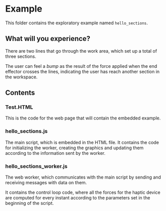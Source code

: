 # Example

This folder contains the exploratory example named `hello_sections`.

## What will you experience?

There are two lines that go through the work area, which set up a total of three sections.

The user can feel a _bump_ as the result of the force applied when the end effector crosses the lines, indicating the user has reach another section in the workspace.

## Contents

### Test.HTML

This is the code for the web page that will contain the embedded example.

### hello_sections.js

The main script, which is embedded in the HTML file. It contains the code for initializing the worker, creating the graphics and updating them according to the information sent by the worker.

### hello_sections_worker.js

The web worker, which communicates with the main script by sending and receiving messages with data on them.

It contains the control loop code, where all the forces for the haptic device are computed for every instant according to the parameters set in the beginning of the script.
